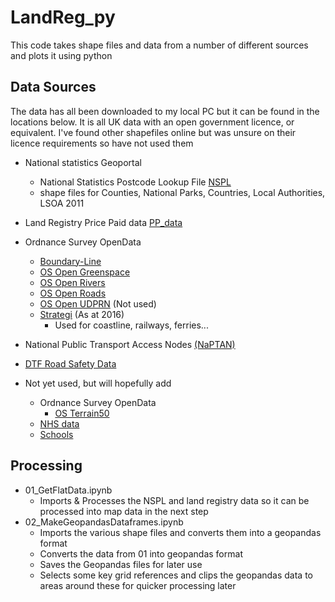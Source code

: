 # LandReg_py

This code takes shape files and data from a number of different sources and plots it using python

## Data Sources

The data has all been downloaded to my local PC but it can be found in the locations below. It is all UK data with an open government licence, or equivalent. I've found other shapefiles online but was unsure on their licence requirements so have not used them

+ National statistics Geoportal
    + National Statistics Postcode Lookup File [NSPL](https://geoportal.statistics.gov.uk/)
    + shape files for Counties, National Parks, Countries, Local Authorities, LSOA 2011
+ Land Registry Price Paid data [PP_data](https://www.gov.uk/government/statistical-data-sets/price-paid-data-downloads)
+ Ordnance Survey OpenData
    + [Boundary-Line](https://osdatahub.os.uk/downloads/open/BoundaryLine)
    + [OS Open Greenspace](https://osdatahub.os.uk/downloads/open/OpenGreenspace)
    + [OS Open Rivers](https://osdatahub.os.uk/downloads/open/OpenRivers)
    + [OS Open Roads](https://osdatahub.os.uk/downloads/open/OpenRoads)
    + [OS Open UDPRN](https://osdatahub.os.uk/downloads/open/OpenUPRN) (Not used)
    + [Strategi](https://osdatahub.os.uk/downloads/open/Strategi) (As at 2016)
        + Used for coastline, railways, ferries...
+ National Public Transport Access Nodes [(NaPTAN)](https://data.gov.uk/dataset/ff93ffc1-6656-47d8-9155-85ea0b8f2251/national-public-transport-access-nodes-naptan)
+ [DTF Road Safety Data](https://data.gov.uk/dataset/cb7ae6f0-4be6-4935-9277-47e5ce24a11f/road-safety-data)

+ Not yet used, but will hopefully add
	+ Ordnance Survey OpenData
		+ [OS Terrain50](https://osdatahub.os.uk/downloads/open/Terrain50)
	+ [NHS data](https://www.nhs.uk/about-us/nhs-website-datasets/) 
	+ [Schools](https://www.gov.uk/government/publications/schools-in-england)
	
	

## Processing
+ 01_GetFlatData.ipynb
    + Imports & Processes the NSPL and land registry data so it can be processed into map data in the next step
+ 02_MakeGeopandasDataframes.ipynb
    + Imports the various shape files and converts them into a geopandas format
    + Converts the data from 01 into geopandas format
    + Saves the Geopandas files for later use
    + Selects some key grid references and clips the geopandas data to areas around these for quicker processing later